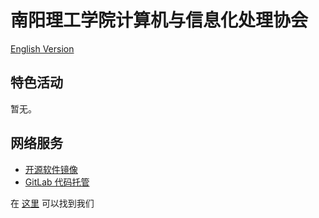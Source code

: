 ---
---

# 南阳理工学院计算机与信息化处理协会

[English Version](intro_english.md)

## 特色活动

暂无。

## 网络服务

- [开源软件镜像](lug/services/mirrors.md)
- [GitLab 代码托管](lug/services/gitlab.md)

在 [这里](lug/contact.md) 可以找到我们

